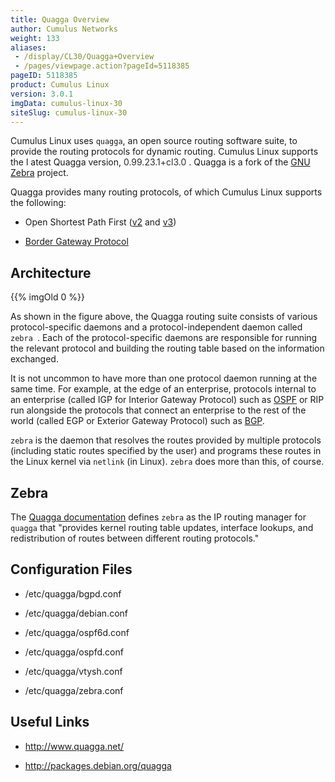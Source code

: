 ```yaml
---
title: Quagga Overview
author: Cumulus Networks
weight: 133
aliases:
 - /display/CL30/Quagga+Overview
 - /pages/viewpage.action?pageId=5118385
pageID: 5118385
product: Cumulus Linux
version: 3.0.1
imgData: cumulus-linux-30
siteSlug: cumulus-linux-30
---
```

Cumulus Linux uses `quagga`, an open source routing software suite, to
provide the routing protocols for dynamic routing. Cumulus Linux
supports the l atest Quagga version, <span style="color: #2c2d30;">
0.99.23.1+cl3.0 </span> . Quagga is a fork of the [GNU
Zebra](http://www.gnu.org/software/zebra/) project.

Quagga provides many routing protocols, of which Cumulus Linux supports
the following:

  - Open Shortest Path First
    ([v2](/version/cumulus-linux-30/Layer-3-Features/Open-Shortest-Path-First-OSPF---Protocol)
    and
    [v3](/version/cumulus-linux-30/Layer-3-Features/Open-Shortest-Path-First-v3-OSPFv3---Protocol))

  - [Border Gateway
    Protocol](/version/cumulus-linux-30/Layer-3-Features/Border-Gateway-Protocol-BGP)

## Architecture</span>

{{% imgOld 0 %}}

As shown in the figure above, the Quagga routing suite consists of
various protocol-specific daemons and a protocol-independent daemon
called ` zebra  `. Each of the protocol-specific daemons are responsible
for running the relevant protocol and building the routing table based
on the information exchanged.

It is not uncommon to have more than one protocol daemon running at the
same time. For example, at the edge of an enterprise, protocols internal
to an enterprise (called IGP for Interior Gateway Protocol) such as
[OSPF](/version/cumulus-linux-30/Layer-3-Features/Open-Shortest-Path-First-OSPF---Protocol)
or RIP run alongside the protocols that connect an enterprise to the
rest of the world (called EGP or Exterior Gateway Protocol) such as
[BGP](/version/cumulus-linux-30/Layer-3-Features/Border-Gateway-Protocol-BGP).

`zebra` is the daemon that resolves the routes provided by multiple
protocols (including static routes specified by the user) and programs
these routes in the Linux kernel via `netlink` (in Linux). `zebra` does
more than this, of course.

## Zebra</span>

The [Quagga
documentation](http://www.nongnu.org/quagga/docs/docs-info.html#Zebra)
defines `zebra` as the IP routing manager for `quagga` that "provides
kernel routing table updates, interface lookups, and redistribution of
routes between different routing protocols."

## Configuration Files</span>

  - /etc/quagga/bgpd.conf

  - /etc/quagga/debian.conf

  - /etc/quagga/ospf6d.conf

  - /etc/quagga/ospfd.conf

  - /etc/quagga/vtysh.conf

  - /etc/quagga/zebra.conf

## Useful Links</span>

  - <http://www.quagga.net/>

  - <http://packages.debian.org/quagga>

